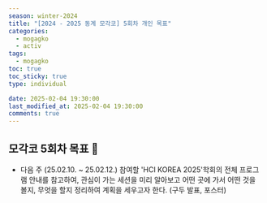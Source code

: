 ```yaml
---
season: winter-2024
title: "[2024 - 2025 동계 모각코] 5회차 개인 목표"
categories:
  - mogagko
  - activ
tags:
  - mogagko
toc: true
toc_sticky: true
type: individual

date: 2025-02-04 19:30:00
last_modified_at: 2025-02-04 19:30:00
comments: true
---
```

## 모각코 5회차 목표 🎯

- 다음 주 (25.02.10. ~ 25.02.12.) 참여할 'HCI KOREA 2025'학회의 전체 프로그램 안내를 참고하여, 관심이 가는 세션을 미리 알아보고 어떤 곳에 가서 어떤 것을 볼지, 무엇을 할지 정리하여 계획을 세우고자 한다. (구두 발표, 포스터)


<br><br>
